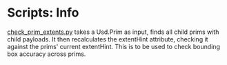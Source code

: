 # Scripts: Info

[check_prim_extents.py](https://github.com/david-rollinson/Houdini-Toolsets/blob/main/scripts/check_prim_extents.py) takes a Usd.Prim as input, finds all child prims with child payloads. It then recalculates the extentHint attribute, checking it against the prims' current extentHint. This is to be used to check bounding box accuracy across prims. 